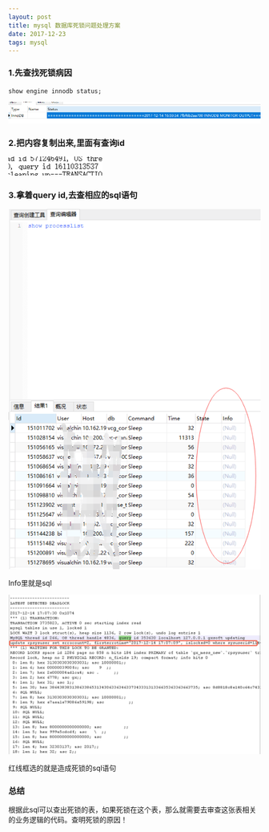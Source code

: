 ```yaml
---
layout: post
title: mysql 数据库死锁问题处理方案
date: 2017-12-23
tags: mysql    
---
```




### 1.先查找死锁病因

```
show engine innodb status;
```

![](/images/posts/mysql/死锁问题处理/1.png)

### 2.把内容复制出来,里面有查询id

![](/images/posts/mysql/死锁问题处理/2.png)

### 3.拿着query id,去查相应的sql语句

![](/images/posts/mysql/死锁问题处理/3.png)

Info里就是sql

![](/images/posts/mysql/死锁问题处理/4.png)

红线框选的就是造成死锁的sql语句

### 总结

根据此sql可以查出死锁的表，如果死锁在这个表，那么就需要去审查这张表相关的业务逻辑的代码。查明死锁的原因！